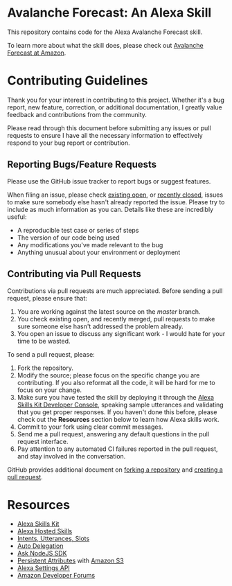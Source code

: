# Avalanche Forecast: An Alexa Skill

This repository contains code for the Alexa Avalanche Forecast skill. 

To learn more about what the skill does, please check out [Avalanche Forecast at Amazon](https://www.amazon.com/Birkan-Uzun-Avalanche-Forecast/dp/B08393LTZ8/ref=sr_1_1?keywords=Avalanche+Forecast&qid=1578097620&s=digital-skills&sr=1-1).

# Contributing Guidelines

Thank you for your interest in contributing to this project. Whether it's a bug report, new feature, correction, or additional
documentation, I greatly value feedback and contributions from the community.

Please read through this document before submitting any issues or pull requests to ensure I have all the necessary
information to effectively respond to your bug report or contribution.

## Reporting Bugs/Feature Requests

Please use the GitHub issue tracker to report bugs or suggest features.

When filing an issue, please check [existing open](https://github.com/birkanu/avalanche-forecast/issues), or [recently closed](https://github.com/birkanu/avalanche-forecast/issues?utf8=%E2%9C%93&q=is%3Aissue%20is%3Aclosed%20), issues to make sure somebody else hasn't already
reported the issue. Please try to include as much information as you can. Details like these are incredibly useful:

* A reproducible test case or series of steps
* The version of our code being used
* Any modifications you've made relevant to the bug
* Anything unusual about your environment or deployment

## Contributing via Pull Requests
Contributions via pull requests are much appreciated. Before sending a pull request, please ensure that:

1. You are working against the latest source on the *master* branch.
2. You check existing open, and recently merged, pull requests to make sure someone else hasn't addressed the problem already.
3. You open an issue to discuss any significant work - I would hate for your time to be wasted.

To send a pull request, please:

1. Fork the repository.
2. Modify the source; please focus on the specific change you are contributing. If you also reformat all the code, it will be hard for me to focus on your change.
3. Make sure you have tested the skill by deploying it through the [Alexa Skills Kit Developer Console](https://developer.amazon.com/alexa/console/ask), speaking sample utterances and validating that you get proper responses. If you haven't done this before, please check out the **Resources** section below to learn how Alexa skills work.
4. Commit to your fork using clear commit messages.
5. Send me a pull request, answering any default questions in the pull request interface.
6. Pay attention to any automated CI failures reported in the pull request, and stay involved in the conversation.

GitHub provides additional document on [forking a repository](https://help.github.com/articles/fork-a-repo/) and
[creating a pull request](https://help.github.com/articles/creating-a-pull-request/).

# Resources

* [Alexa Skills Kit](https://developer.amazon.com/alexa-skills-kit)
* [Alexa Hosted Skills](https://developer.amazon.com/docs/hosted-skills/build-a-skill-end-to-end-using-an-alexa-hosted-skill.html)
* [Intents, Utterances, Slots](https://developer.amazon.com/docs/custom-skills/create-intents-utterances-and-slots.html)
* [Auto Delegation](https://developer.amazon.com/docs/custom-skills/delegate-dialog-to-alexa.html#automatically-delegate-simple-dialogs-to-alexa)
* [Ask NodeJS SDK](https://ask-sdk-for-nodejs.readthedocs.io/en/latest/)
* [Persistent Attributes](https://ask-sdk-for-nodejs.readthedocs.io/en/latest/Managing-Attributes.html) with [Amazon S3](https://aws.amazon.com/s3/)
* [Alexa Settings API](https://developer.amazon.com/docs/smapi/alexa-settings-api-reference.html)
* [Amazon Developer Forums](https://forums.developer.amazon.com/spaces/165/index.html)